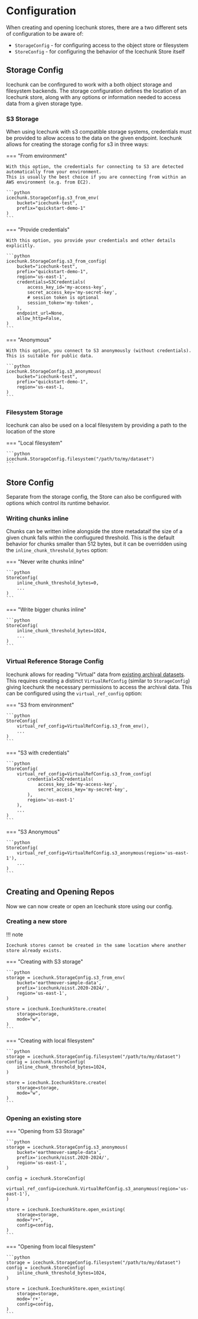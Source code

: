 # Configuration

When creating and opening Icechunk stores, there are a two different sets of configuration to be aware of:
- `StorageConfig` - for configuring access to the object store or filesystem
- `StoreConfig` - for configuring the behavior of the Icechunk Store itself

## Storage Config

Icechunk can be confirgured to work with a both object storage and filesystem backends. The storage configuration defines the location of an Icechunk store, along with any options or information needed to access data from a given storage type.

### S3 Storage

When using Icechunk with s3 compatible storage systems, credentials must be provided to allow access to the data on the given endpoint. Icechunk allows for creating the storage config for s3 in three ways:

=== "From environment"

    With this option, the credentials for connecting to S3 are detected automatically from your environment.
    This is usually the best choice if you are connecting from within an AWS environment (e.g. from EC2).
    
    ```python
    icechunk.StorageConfig.s3_from_env(
        bucket="icechunk-test",
        prefix="quickstart-demo-1"
    )
    ```

=== "Provide credentials"

    With this option, you provide your credentials and other details explicitly.
    
    ```python
    icechunk.StorageConfig.s3_from_config(
        bucket="icechunk-test",
        prefix="quickstart-demo-1",
        region='us-east-1',
        credentials=S3Credentials(
            access_key_id='my-access-key',
            secret_access_key='my-secret-key',
            # session token is optional
            session_token='my-token',
        ),
        endpoint_url=None,
        allow_http=False,
    )
    ```

=== "Anonymous"

    With this option, you connect to S3 anonymously (without credentials).
    This is suitable for public data.
    
    ```python
    icechunk.StorageConfig.s3_anonymous(
        bucket="icechunk-test",
        prefix="quickstart-demo-1",
        region='us-east-1,
    )
    ```

### Filesystem Storage

Icechunk can also be used on a local filesystem by providing a path to the location of the store

=== "Local filesystem"

    ```python
    icechunk.StorageConfig.filesystem("/path/to/my/dataset")
    ```

## Store Config

Separate from the storage config, the Store can also be configured with options which control its runtime behavior.

### Writing chunks inline

Chunks can be written inline alongside the store metadataif the size of a given chunk falls within the confiugured threshold. This is the default behavior for chunks smaller than 512 bytes, but it can be overridden using the `inline_chunk_threshold_bytes` option:

=== "Never write chunks inline"

    ```python
    StoreConfig(
        inline_chunk_threshold_bytes=0,
        ...
    )
    ```

=== "Write bigger chunks inline"

    ```python
    StoreConfig(
        inline_chunk_threshold_bytes=1024,
        ...
    )
    ```

### Virtual Reference Storage Config

Icechunk allows for reading "Virtual" data from [existing archival datasets](./virtual.md). This requires creating a distinct `VirtualRefConfig` (similar to `StorageConfig`) giving Icechunk the necessary permissions to access the archival data. This can be configured using the `virtual_ref_config` option:

=== "S3 from environment"

    ```python
    StoreConfig(
        virtual_ref_config=VirtualRefConfig.s3_from_env(),
        ...
    )
    ```

=== "S3 with credentials"

    ```python
    StoreConfig(
        virtual_ref_config=VirtualRefConfig.s3_from_config(
            credential=S3Credentials(
                access_key_id='my-access-key',
                secret_access_key='my-secret-key',
            ),
            region='us-east-1'
        ),
        ...
    )
    ```

=== "S3 Anonymous"

    ```python
    StoreConfig(
        virtual_ref_config=VirtualRefConfig.s3_anonymous(region='us-east-1'),
        ...
    )
    ```

## Creating and Opening Repos

Now we can now create or open an Icechunk store using our config. 

### Creating a new store

!!! note

    Icechunk stores cannot be created in the same location where another store already exists.

=== "Creating with S3 storage"

    ```python
    storage = icechunk.StorageConfig.s3_from_env(
        bucket='earthmover-sample-data',
        prefix='icechunk/oisst.2020-2024/',
        region='us-east-1',
    )

    store = icechunk.IcechunkStore.create(
        storage=storage, 
        mode="w", 
    )
    ```

=== "Creating with local filesystem"

    ```python
    storage = icechunk.StorageConfig.filesystem("/path/to/my/dataset")
    config = icechunk.StoreConfig(
        inline_chunk_threshold_bytes=1024,
    )

    store = icechunk.IcechunkStore.create(
        storage=storage, 
        mode="w", 
    )
    ```

### Opening an existing store

=== "Opening from S3 Storage"

    ```python
    storage = icechunk.StorageConfig.s3_anonymous(
        bucket='earthmover-sample-data',
        prefix='icechunk/oisst.2020-2024/',
        region='us-east-1',
    )

    config = icechunk.StoreConfig(
        virtual_ref_config=icechunk.VirtualRefConfig.s3_anonymous(region='us-east-1'),
    )

    store = icechunk.IcechunkStore.open_existing(
        storage=storage, 
        mode="r+", 
        config=config,
    )
    ```

=== "Opening from local filesystem"

    ```python
    storage = icechunk.StorageConfig.filesystem("/path/to/my/dataset")
    config = icechunk.StoreConfig(
        inline_chunk_threshold_bytes=1024,
    )

    store = icechunk.IcechunkStore.open_existing(
        storage=storage,
        mode='r+',
        config=config,
    )
    ```

